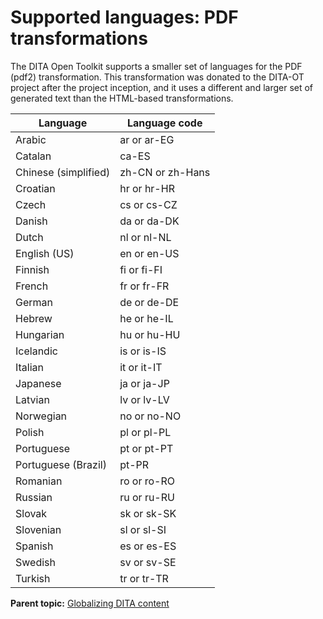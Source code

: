 # Supported languages: PDF transformations

The DITA Open Toolkit supports a smaller set of languages for the PDF \(pdf2\) transformation. This transformation was donated to the DITA-OT project after the project inception, and it uses a different and larger set of generated text than the HTML-based transformations.

|Language|Language code|
|--------|-------------|
|Arabic|ar or ar-EG|
|Catalan|ca-ES|
|Chinese \(simplified\)|zh-CN or zh-Hans|
|Croatian|hr or hr-HR|
|Czech|cs or cs-CZ|
|Danish|da or da-DK|
|Dutch|nl or nl-NL|
|English \(US\)|en or en-US|
|Finnish|fi or fi-FI|
|French|fr or fr-FR|
|German|de or de-DE|
|Hebrew|he or he-IL|
|Hungarian|hu or hu-HU|
|Icelandic|is or is-IS|
|Italian|it or it-IT|
|Japanese|ja or ja-JP|
|Latvian|lv or lv-LV|
|Norwegian|no or no-NO|
|Polish|pl or pl-PL|
|Portuguese|pt or pt-PT|
|Portuguese \(Brazil\)|pt-PR|
|Romanian|ro or ro-RO|
|Russian|ru or ru-RU|
|Slovak|sk or sk-SK|
|Slovenian|sl or sl-SI|
|Spanish|es or es-ES|
|Swedish|sv or sv-SE|
|Turkish|tr or tr-TR|

**Parent topic:** [Globalizing DITA content](../user-guide/DITA-globalization.md)

